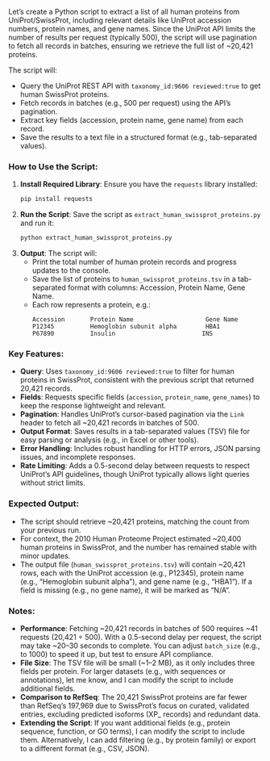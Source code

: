 Let’s create a Python script to extract a list of all human proteins from UniProt/SwissProt, including relevant details like UniProt accession numbers, protein names, and gene names. Since the UniProt API limits the number of results per request (typically 500), the script will use pagination to fetch all records in batches, ensuring we retrieve the full list of ~20,421 proteins.

The script will:
- Query the UniProt REST API with `taxonomy_id:9606 reviewed:true` to get human SwissProt proteins.
- Fetch records in batches (e.g., 500 per request) using the API’s pagination.
- Extract key fields (accession, protein name, gene name) from each record.
- Save the results to a text file in a structured format (e.g., tab-separated values).

### How to Use the Script:
1. **Install Required Library**: Ensure you have the `requests` library installed:
   ```bash
   pip install requests
   ```
2. **Run the Script**: Save the script as `extract_human_swissprot_proteins.py` and run it:
   ```bash
   python extract_human_swissprot_proteins.py
   ```
3. **Output**: The script will:
   - Print the total number of human protein records and progress updates to the console.
   - Save the list of proteins to `human_swissprot_proteins.tsv` in a tab-separated format with columns: Accession, Protein Name, Gene Name.
   - Each row represents a protein, e.g.:
     ```
     Accession       Protein Name                    Gene Name
     P12345          Hemoglobin subunit alpha        HBA1
     P67890          Insulin                        INS
     ```

### Key Features:
- **Query**: Uses `taxonomy_id:9606 reviewed:true` to filter for human proteins in SwissProt, consistent with the previous script that returned 20,421 records.
- **Fields**: Requests specific fields (`accession`, `protein_name`, `gene_names`) to keep the response lightweight and relevant.
- **Pagination**: Handles UniProt’s cursor-based pagination via the `Link` header to fetch all ~20,421 records in batches of 500.
- **Output Format**: Saves results in a tab-separated values (TSV) file for easy parsing or analysis (e.g., in Excel or other tools).
- **Error Handling**: Includes robust handling for HTTP errors, JSON parsing issues, and incomplete responses.
- **Rate Limiting**: Adds a 0.5-second delay between requests to respect UniProt’s API guidelines, though UniProt typically allows light queries without strict limits.

### Expected Output:
- The script should retrieve ~20,421 proteins, matching the count from your previous run.
 - For context, the 2010 Human Proteome Project estimated ~20,400 human proteins in SwissProt, and the number has remained stable with minor updates.
- The output file (`human_swissprot_proteins.tsv`) will contain ~20,421 rows, each with the UniProt accession (e.g., P12345), protein name (e.g., “Hemoglobin subunit alpha”), and gene name (e.g., “HBA1”). If a field is missing (e.g., no gene name), it will be marked as “N/A”.

### Notes:
- **Performance**: Fetching ~20,421 records in batches of 500 requires ~41 requests (20,421 ÷ 500). With a 0.5-second delay per request, the script may take ~20–30 seconds to complete. You can adjust `batch_size` (e.g., to 1000) to speed it up, but test to ensure API compliance.
- **File Size**: The TSV file will be small (~1–2 MB), as it only includes three fields per protein. For larger datasets (e.g., with sequences or annotations), let me know, and I can modify the script to include additional fields.
- **Comparison to RefSeq**: The 20,421 SwissProt proteins are far fewer than RefSeq’s 197,969 due to SwissProt’s focus on curated, validated entries, excluding predicted isoforms (XP_ records) and redundant data.
- **Extending the Script**: If you want additional fields (e.g., protein sequence, function, or GO terms), I can modify the script to include them. Alternatively, I can add filtering (e.g., by protein family) or export to a different format (e.g., CSV, JSON).
